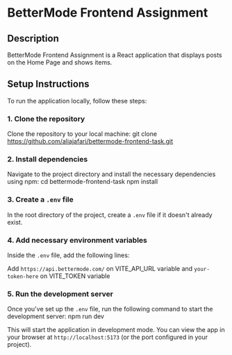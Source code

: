 # BetterMode Frontend Assignment

## Description

BetterMode Frontend Assignment is a React application that displays posts on the Home Page and shows items.

## Setup Instructions

To run the application locally, follow these steps:

### 1. Clone the repository

Clone the repository to your local machine:
git clone https://github.com/aliajafari/bettermode-frontend-task.git

### 2. Install dependencies

Navigate to the project directory and install the necessary dependencies using npm:
cd bettermode-frontend-task npm install

### 3. Create a `.env` file

In the root directory of the project, create a `.env` file if it doesn't already exist.

### 4. Add necessary environment variables

Inside the `.env` file, add the following lines:

Add `https://api.bettermode.com/` on VITE_API_URL variable and `your-token-here` on VITE_TOKEN variable

### 5. Run the development server

Once you've set up the `.env` file, run the following command to start the development server:
npm run dev

This will start the application in development mode. You can view the app in your browser at `http://localhost:5173` (or the port configured in your project).
